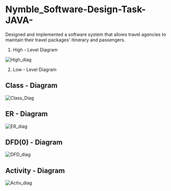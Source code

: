 # Nymble_Software-Design-Task-JAVA-
Designed and  implemented a software system that allows travel agencies to maintain their travel packages' itinerary and passengers.


1. High - Level Diagram

![High_diag](https://github.com/Abhhhinav/Nymble_Software-Design-Task-JAVA-/assets/107941084/3cf93f4a-c371-4d9d-aff1-fad4481a86ae)

2. Low - Level Diagram

## **Class - Diagram**
![Class_Diag](https://github.com/Abhhhinav/Nymble_Software-Design-Task-JAVA-/assets/107941084/9eea4d63-1f52-4ddc-a182-28bc28383927)


## **ER - Diagram**
![ER_diag](https://github.com/Abhhhinav/Nymble_Software-Design-Task-JAVA-/assets/107941084/ad5b78a7-835a-4c99-85e7-3e6d8cf11376)


## **DFD(0) - Diagram**
![DFD_diag](https://github.com/Abhhhinav/Nymble_Software-Design-Task-JAVA-/assets/107941084/ec44a839-719c-4204-b249-01c8ee7282ca)


## **Activity - Diagram**
![Activ_diag](https://github.com/Abhhhinav/Nymble_Software-Design-Task-JAVA-/assets/107941084/e3ffe6b0-d287-4f7a-9bfe-368239d83252)
